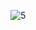 ![5](https://github.com/ratamahataV1/signup_form/assets/11263014/0e7150e5-4158-439d-a8a7-8d99b807b6a6)

